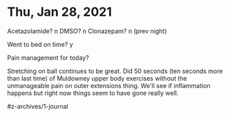 # Thu, Jan 28, 2021
Acetazolamide? n
DMSO? n
Clonazepam? n
(prev night)

Went to bed on time? y

Pain management for today? 

Stretching on ball continues to be great. Did 50 seconds (ten seconds more than last time) of Muldowney upper body exercises without the unmanageable pain on outer extensions thing. We'll see if inflammation happens but right now things seem to have gone really well. 



#z-archives/1-journal